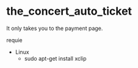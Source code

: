 # the_concert_auto_ticket

 It only takes you to the payment page.

requie

- Linux
  - sudo apt-get install xclip
